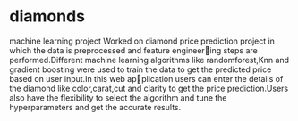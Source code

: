 # diamonds
machine learning project
Worked on diamond price prediction project in which the data is preprocessed and feature engineering steps are performed.Different machine learning algorithms like randomforest,Knn and gradient
boosting were used to train the data to get the predicted price based on user input.In this web application users can enter the details of the diamond like color,carat,cut and clarity to get the price
prediction.Users also have the flexibility to select the algorithm and tune the hyperparameters and
get the accurate results.
